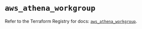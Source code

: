 # `aws_athena_workgroup`

Refer to the Terraform Registry for docs: [`aws_athena_workgroup`](https://registry.terraform.io/providers/hashicorp/aws/6.9.0/docs/resources/athena_workgroup).
